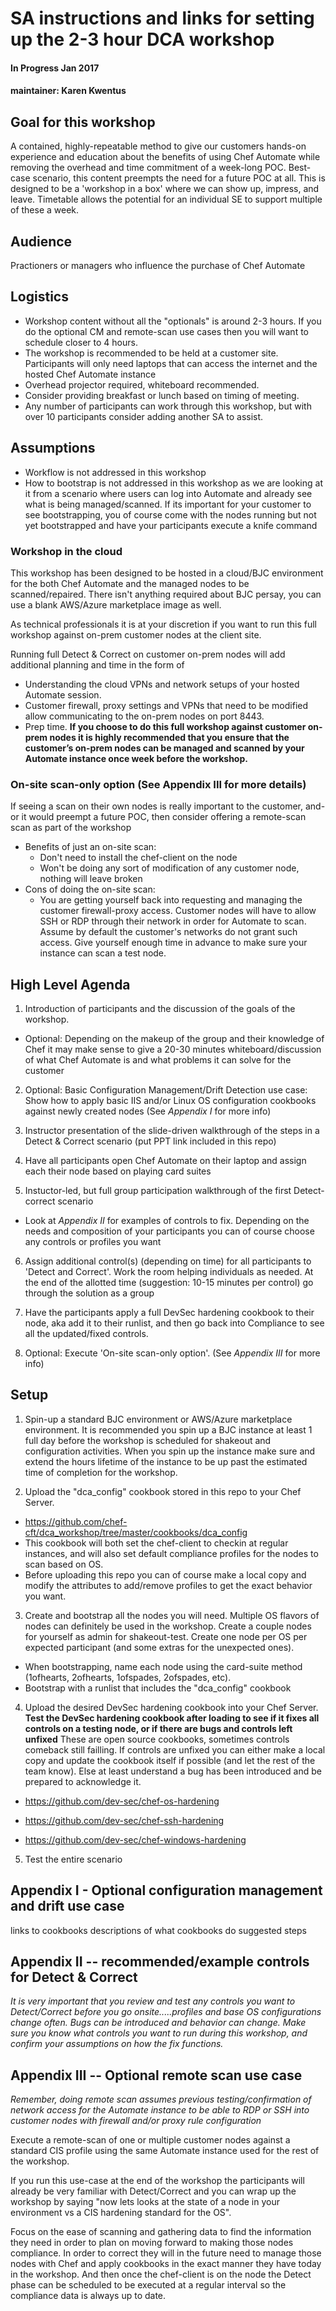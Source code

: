 # SA instructions and links for setting up the 2-3 hour DCA workshop

#### In Progress Jan 2017
#### maintainer: Karen Kwentus

## Goal for this workshop
A contained, highly-repeatable method to give our customers hands-on experience and education about the benefits of using Chef Automate while removing the overhead and time commitment of a week-long POC.   Best-case scenario, this content preempts the need for a future POC at all.   This is designed to be a 'workshop in a box' where we can show up, impress, and leave.  Timetable allows the potential for an individual SE to support multiple of these a week.   


## Audience
Practioners or managers who influence the purchase of Chef Automate

## Logistics 
* Workshop content without all the "optionals" is around 2-3 hours.   If you do the optional CM and remote-scan use cases then you will want to schedule closer to 4 hours.  
* The workshop is recommended to be held at a customer site.  Participants will only need laptops that can access the internet and the hosted Chef Automate instance   
* Overhead projector required, whiteboard recommended.    
* Consider providing breakfast or lunch based on timing of meeting.   
* Any number of participants can work through this workshop, but with over 10 participants consider adding another SA to assist.

 
## Assumptions
* Workflow is not addressed in this workshop
* How to bootstrap is not addressed in this workshop as we are looking at it from a scenario where users can log into Automate and already see what is being managed/scanned.  If its important for your customer to see bootstrapping, you of course come with the nodes running but not yet bootstrapped and have your participants execute a knife command


### Workshop in the cloud
This workshop has been designed to be hosted in a cloud/BJC environment for the both Chef Automate and the managed nodes to be scanned/repaired.  There isn't anything required about BJC persay, you can use a blank AWS/Azure marketplace image as well.

As technical professionals it is at your discretion if you want to run this full workshop against on-prem customer nodes at the client site.   

Running full Detect & Correct on customer on-prem nodes will add additional planning and time in the form of
* Understanding the cloud VPNs and network setups of your hosted Automate session.
* Customer firewall, proxy settings and VPNs that need to be modified allow communicating to the on-prem nodes on port 8443. 
* Prep time.    **If you choose to do this full workshop against customer on-prem nodes it is highly recommended that you ensure that the customer’s on-prem nodes can be managed and scanned by your Automate instance once week before the workshop.**


### On-site scan-only option (See Appendix III for more details)
If seeing a scan on their own nodes is really important to the customer, and-or it would preempt a future POC, then consider offering a remote-scan scan as part of the workshop
* Benefits of just an on-site scan:
    - Don't need to install the chef-client on the node
    - Won't be doing any sort of modification of any customer node, nothing will leave broken
* Cons of doing the on-site scan:
    - You are getting yourself back into requesting and managing the customer firewall-proxy access.  Customer nodes will have to allow SSH or RDP through their network in order for Automate to scan.  Assume by default the customer's networks do not grant such access. Give yourself enough time in advance to make sure your instance can scan a test node.


## High Level Agenda
1.  Introduction of participants and the discussion of the goals of the workshop.
   * Optional: Depending on the makeup of the group and their knowledge of Chef it may make sense to give a 20-30 minutes whiteboard/discussion of what Chef Automate is and what problems it can solve for the customer

2.  Optional: Basic Configuration Management/Drift Detection use case: Show how to apply basic IIS and/or Linux OS configuration cookbooks against newly created nodes (See *Appendix I* for more info)

3. Instructor presentation of the slide-driven walkthrough of the steps in a Detect & Correct scenario  (put PPT link included in this repo)

4. Have all participants open Chef Automate on their laptop and assign each their node based on playing card suites

5. Instuctor-led, but full group participation walkthrough of the first Detect-correct scenario
  * Look at *Appendix II* for examples of controls to fix.  Depending on the needs and composition of your participants you can of course choose any controls or profiles you want

6. Assign additional control(s) (depending on time) for all participants to 'Detect and Correct'.  Work the room helping individuals as needed.  At the end of the allotted time (suggestion: 10-15 minutes per control) go through the solution as a group

7. Have the participants apply a full DevSec hardening cookbook to their node, aka add it to their runlist, and then go back into Compliance to see all the updated/fixed controls.


8.  Optional: Execute 'On-site scan-only option'.  (See *Appendix III* for more info)




## Setup
1.	Spin-up a standard BJC environment or AWS/Azure marketplace environment.  It is recommended you spin up a BJC instance at least 1 full day before the workshop is scheduled for shakeout and configuration activities.   When you spin up the instance make sure and extend the hours lifetime of the instance to be up past the estimated time of completion for the workshop.

2. Upload the "dca_config" cookbook stored in this repo to your Chef Server.
* https://github.com/chef-cft/dca_workshop/tree/master/cookbooks/dca_config
* This cookbook will both set the chef-client to checkin at regular instances, and will also set default compliance profiles for the nodes to scan based on OS.  
* Before uploading this repo you can of course make a local copy and modify the attributes to add/remove profiles to get the exact behavior you want.

3.	Create and bootstrap all the nodes you will need.  Multiple OS flavors of nodes can definitely be used in the workshop. Create a couple nodes for yourself as admin for shakeout-test. Create one node per OS per expected participant (and some extras for the unexpected ones).  
* When bootstrapping, name each node using the card-suite method (1ofhearts, 2ofhearts, 1ofspades, 2ofspades, etc).    
* Bootstrap with a runlist that includes the "dca_config" cookbook


4. Upload the desired DevSec hardening cookbook into your Chef Server.
**Test the DevSec hardening cookbook after loading to see if it fixes all controls on a testing node, or if there are bugs and controls left unfixed**  These are open source cookbooks, sometimes controls comeback still failling.  If controls are unfixed you can either make a local copy and update the cookbook itself if possible (and let the rest of the team know).  Else at least understand a bug has been introduced and be prepared to acknowledge it.

* https://github.com/dev-sec/chef-os-hardening

* https://github.com/dev-sec/chef-ssh-hardening

* https://github.com/dev-sec/chef-windows-hardening

5. Test the entire scenario

## Appendix I - Optional configuration management and drift use case
links to cookbooks
descriptions of what cookbooks do
suggested steps

## Appendix II -- recommended/example controls for Detect & Correct 
*It is very important that you review and test any controls you want to Detect/Correct before you go onsite.....profiles and base OS configurations change often.  Bugs can be introduced and behavior can change.  Make sure you know what controls you want to run during this workshop, and confirm your assumptions on how the fix functions.*



## Appendix III -- Optional remote scan use case
*Remember, doing remote scan assumes previous testing/confirmation of network access for the Automate instance to be able to RDP or SSH into customer nodes with firewall and/or proxy rule configuration*

 Execute a remote-scan of one or multiple customer nodes against a standard CIS profile using the same Automate instance used for the rest of the workshop.  

 If you run this use-case at the end of the workshop the participants will already be very familiar with Detect/Correct and you can wrap up the workshop by saying "now lets looks at the state of a node in your environment vs a CIS hardening standard for the OS".  

Focus on the ease of scanning and gathering data to find the information they need in order to plan on moving forward to making those nodes compliance.  In order to correct they will in the future need to manage those nodes with Chef and apply cookbooks in the exact manner they have today in the workshop.  And then once the chef-client is on the node the Detect phase can be scheduled to be executed at a regular interval so the compliance data is always up to date.





